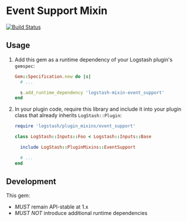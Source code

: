 # Event Support Mixin

[![Build Status](https://travis-ci.org/logstash-plugins/logstash-mixin-event_support.svg?branch=master)](https://travis-ci.org/logstash-plugins/logstash-mixin-event_support)


## Usage

1. Add this gem as a runtime dependency of your Logstash plugin's `gemspec`:

    ~~~ ruby
    Gem::Specification.new do |s|
      # ...

      s.add_runtime_dependency 'logstash-mixin-event_support'
    end
    ~~~

2. In your plugin code, require this library and include it into your plugin class
   that already inherits `LogStash::Plugin`:

    ~~~ ruby
    require 'logstash/plugin_mixins/event_support'

    class LogStash::Inputs::Foo < Logstash::Inputs::Base

      include LogStash::PluginMixins::EventSupport

      # ...
    end
    ~~~

## Development

This gem:
 - *MUST* remain API-stable at 1.x
 - *MUST NOT* introduce additional runtime dependencies
